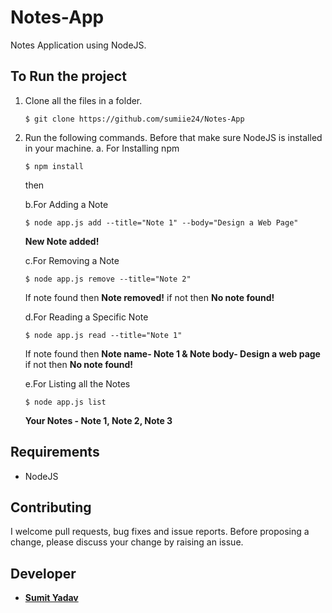 # Notes-App
Notes Application using NodeJS.

## To Run the project
1. Clone all the files in a folder.
  
    ```
    $ git clone https://github.com/sumiie24/Notes-App
    ```
2. Run the following commands. Before that make sure NodeJS is installed in your machine.
    a. For Installing npm
    ``` 
    $ npm install 
    ```
    then 
    
    b.For Adding a Note
    ``` 
    $ node app.js add --title="Note 1" --body="Design a Web Page" 
    ``` 
    **New Note added!**
    
    c.For Removing a Note
    ``` 
    $ node app.js remove --title="Note 2" 
    ``` 
    If note found then **Note removed!** if not then **No note found!** 
    
    d.For Reading a Specific Note
    ``` 
    $ node app.js read --title="Note 1" 
    ```
    If note found then **Note name- Note 1 & Note body- Design a web page** if not then **No note found!**
    
    e.For Listing all the Notes
    ``` 
    $ node app.js list 
    ``` 
    **Your Notes - Note 1, Note 2, Note 3** 
    
    
## Requirements
* NodeJS


## Contributing
I welcome pull requests, bug fixes and issue reports. Before proposing a change, please discuss your change by raising an issue.


## Developer 
* **[Sumit Yadav](https://www.linkedin.com/in/sumiie24/)**

